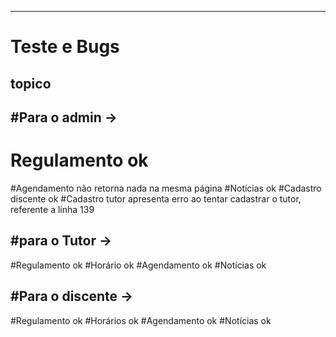 
---


# Teste e Bugs

## topico



#Para o admin ->
---
# Regulamento ok
#Agendamento não retorna nada na mesma página
#Notícias ok
#Cadastro discente ok
#Cadastro tutor apresenta erro ao tentar cadastrar o tutor, referente a linha 139





#para o Tutor ->
---
#Regulamento ok
#Horário ok
#Agendamento ok
#Notícias ok




#Para o discente ->
---
#Regulamento ok
#Horários ok
#Agendamento ok
#Notícias ok
